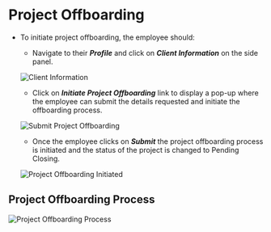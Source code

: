 Project Offboarding
=========
  
- To initiate project offboarding, the employee should: 
    - Navigate to their _**Profile**_ and click on _**Client Information**_ on the side panel.

    ![Client Information](../../images/offboarding/client_information.png)

    - Click on _**Initiate Project Offboarding**_ link to display a pop-up where the employee can submit the details requested and initiate the offboarding process.

    ![Submit Project Offboarding](../../images/offboarding/submit_project_offboarding.png)

    - Once the employee clicks on _**Submit**_ the project offboarding process is initiated and the status of the project is changed to Pending Closing.

    ![Project Offboarding Initiated](../../images/offboarding/project_offboarding_initiated.png)

Project Offboarding Process
-----
![Project Offboarding Process](../../images/offboarding/project_offboarding_process.png "Project Offboarding Process")

